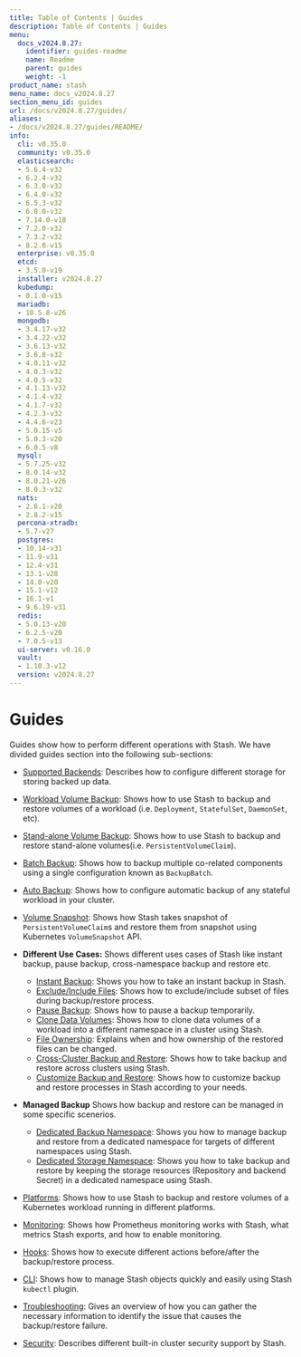 ```yaml
---
title: Table of Contents | Guides
description: Table of Contents | Guides
menu:
  docs_v2024.8.27:
    identifier: guides-readme
    name: Readme
    parent: guides
    weight: -1
product_name: stash
menu_name: docs_v2024.8.27
section_menu_id: guides
url: /docs/v2024.8.27/guides/
aliases:
- /docs/v2024.8.27/guides/README/
info:
  cli: v0.35.0
  community: v0.35.0
  elasticsearch:
  - 5.6.4-v32
  - 6.2.4-v32
  - 6.3.0-v32
  - 6.4.0-v32
  - 6.5.3-v32
  - 6.8.0-v32
  - 7.14.0-v18
  - 7.2.0-v32
  - 7.3.2-v32
  - 8.2.0-v15
  enterprise: v0.35.0
  etcd:
  - 3.5.0-v19
  installer: v2024.8.27
  kubedump:
  - 0.1.0-v15
  mariadb:
  - 10.5.8-v26
  mongodb:
  - 3.4.17-v32
  - 3.4.22-v32
  - 3.6.13-v32
  - 3.6.8-v32
  - 4.0.11-v32
  - 4.0.3-v32
  - 4.0.5-v32
  - 4.1.13-v32
  - 4.1.4-v32
  - 4.1.7-v32
  - 4.2.3-v32
  - 4.4.6-v23
  - 5.0.15-v5
  - 5.0.3-v20
  - 6.0.5-v8
  mysql:
  - 5.7.25-v32
  - 8.0.14-v32
  - 8.0.21-v26
  - 8.0.3-v32
  nats:
  - 2.6.1-v20
  - 2.8.2-v15
  percona-xtradb:
  - 5.7-v27
  postgres:
  - 10.14-v31
  - 11.9-v31
  - 12.4-v31
  - 13.1-v28
  - 14.0-v20
  - 15.1-v12
  - 16.1-v1
  - 9.6.19-v31
  redis:
  - 5.0.13-v20
  - 6.2.5-v20
  - 7.0.5-v13
  ui-server: v0.16.0
  vault:
  - 1.10.3-v12
  version: v2024.8.27
---
```


# Guides

Guides show how to perform different operations with Stash. We have divided guides section into the following sub-sections:

- [Supported Backends](/docs/v2024.8.27/guides/backends/overview/): Describes how to configure different storage for storing backed up data.
- [Workload Volume Backup](/docs/v2024.8.27/guides/workloads/overview/): Shows how to use Stash to backup and restore volumes of a workload (i.e. `Deployment`, `StatefulSet`, `DaemonSet`, etc).
- [Stand-alone Volume Backup](/docs/v2024.8.27/guides/volumes/overview/): Shows how to use Stash to backup and restore stand-alone volumes(i.e. `PersistentVolumeClaim`).
- [Batch Backup](/docs/v2024.8.27/guides/batch-backup/overview/): Shows how to backup multiple co-related components using a single configuration known as `BackupBatch`.
- [Auto Backup](/docs/v2024.8.27/guides/auto-backup/overview/): Shows how to configure automatic backup of any stateful workload in your cluster.
- [Volume Snapshot](/docs/v2024.8.27/guides/volumesnapshot/overview/): Shows how Stash takes snapshot of `PersistentVolumeClaim`s and restore them from snapshot using Kubernetes `VolumeSnapshot` API.

- **Different Use Cases:**
Shows different uses cases of Stash like instant backup, pause backup, cross-namespace backup and restore etc.

  - [Instant Backup](/docs/v2024.8.27/guides/use-cases/instant-backup/): Shows you how to take an instant backup in Stash.
  - [Exclude/Include Files](/docs/v2024.8.27/guides/use-cases/exclude-include-files/): Shows how to exclude/include subset of files during backup/restore process.
  - [Pause Backup](/docs/v2024.8.27/guides/use-cases/pause-backup/): Shows how to pause a backup temporarily.
  - [Clone Data Volumes](/docs/v2024.8.27/guides/use-cases/clone-pvc/): Shows how to clone data volumes of a workload into a different namespace in a cluster using Stash.
  - [File Ownership](/docs/v2024.8.27/guides/use-cases/ownership/): Explains when and how ownership of the restored files can be changed.
  - [Cross-Cluster Backup and Restore](/docs/v2024.8.27/guides/use-cases/cross-cluster-backup/): Shows how to take backup and restore across clusters using Stash.
  - [Customize Backup and Restore](/docs/v2024.8.27/guides/use-cases/customize-backup-restore/): Shows how to customize backup and restore processes in Stash according to your needs.

- **Managed Backup**
Shows how backup and restore can be managed in some specific scenerios.
  - [Dedicated Backup Namespace](/docs/v2024.8.27/guides/managed-backup/dedicated-backup-namespace/): Shows you how to manage backup and restore from a dedicated namespace for targets of different namespaces using Stash.
  - [Dedicated Storage Namespace](/docs/v2024.8.27/guides/managed-backup/dedicated-storage-namespace/): Shows you how to take backup and restore by keeping the storage resources (Repository and backend Secret) in a dedicated namespace using Stash.

- [Platforms](/docs/v2024.8.27/guides/platforms/eks-irsa/): Shows how to use Stash to backup and restore volumes of a Kubernetes workload running in different platforms.
- [Monitoring](/docs/v2024.8.27/guides/monitoring/overview/): Shows how Prometheus monitoring works with Stash, what metrics Stash exports, and how to enable monitoring.
- [Hooks](/docs/v2024.8.27/guides/hooks/overview/): Shows how to execute different actions before/after the backup/restore process.
- [CLI](/docs/v2024.8.27/guides/cli/kubectl-plugin/): Shows how to manage Stash objects quickly and easily using Stash `kubectl` plugin.
- [Troubleshooting](/docs/v2024.8.27/guides/troubleshooting/how-to-troubleshoot/): Gives an overview of how you can gather the necessary information to identify the issue that causes the backup/restore failure.
- [Security](/docs/v2024.8.27/guides/security/rbac/): Describes different built-in cluster security support by Stash.
